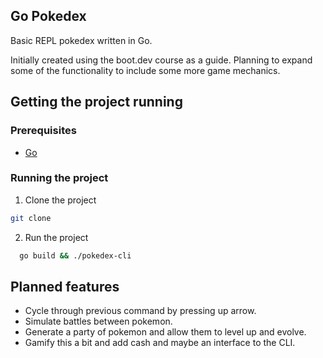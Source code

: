 ## Go Pokedex

Basic REPL pokedex written in Go.

Initially created using the boot.dev course as a guide. Planning to expand some of the functionality to include some more game mechanics.

## Getting the project running

### Prerequisites

- [Go](https://golang.org/)

### Running the project

1. Clone the project

```bash
git clone
```

2. Run the project

```bash
  go build && ./pokedex-cli  
```

## Planned features
- Cycle through previous command by pressing up arrow.
- Simulate battles between pokemon.
- Generate a party of pokemon and allow them to level up and evolve.
- Gamify this a bit and add cash and maybe an interface to the CLI.


